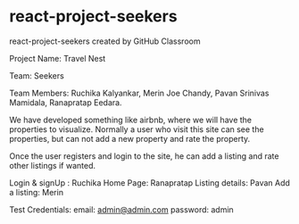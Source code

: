 # react-project-seekers
react-project-seekers created by GitHub Classroom


Project Name: Travel Nest

Team: Seekers

Team Members:
Ruchika Kalyankar,
Merin Joe Chandy,
Pavan Srinivas Mamidala,
Ranapratap Eedara.

We have developed something like airbnb, where we will have the properties to visualize. Normally a user who visit this site can see the properties, 
but can not add a new property and rate the property.

Once the user registers and login to the site, he can add a listing and rate other listings if wanted.

Login & signUp : Ruchika
Home Page: Ranapratap
Listing details: Pavan
Add a listing: Merin

Test Credentials: 
email: admin@admin.com
password: admin
